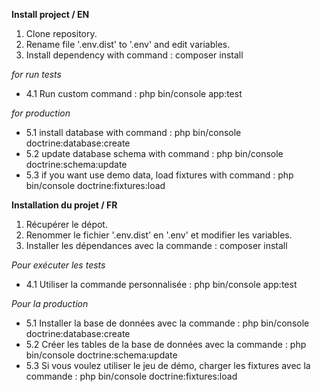 **Install project / EN**

1. Clone repository.
2. Rename file '.env.dist' to '.env' and edit variables.
3. Install dependency with command : composer install

_for run tests_
- 4.1  Run custom command : php bin/console app:test

_for production_
- 5.1  install database with command : php bin/console doctrine:database:create
- 5.2 update database schema with command : php bin/console doctrine:schema:update
- 5.3 if you want use demo data, load fixtures with command : php bin/console doctrine:fixtures:load


**Installation du projet / FR**

1. Récupérer le dépot.
2. Renommer le fichier '.env.dist' en '.env' et modifier les variables.
3. Installer les dépendances avec la commande : composer install

_Pour exécuter les tests_
- 4.1  Utiliser la commande personnalisée : php bin/console app:test

_Pour la production_
- 5.1 Installer la base de données avec la commande : php bin/console doctrine:database:create
- 5.2 Créer les tables de la base de données avec la commande : php bin/console doctrine:schema:update
- 5.3 Si vous voulez utiliser le jeu de démo, charger les fixtures avec la commande : php bin/console doctrine:fixtures:load

